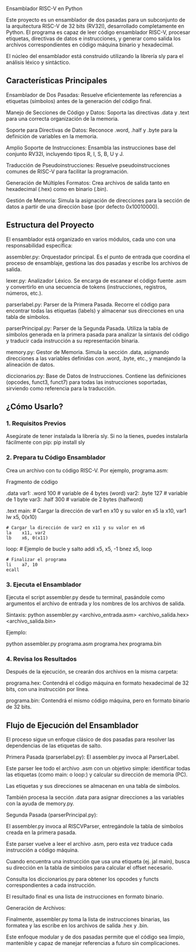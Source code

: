 
Ensamblador RISC-V en Python 

Este proyecto es un ensamblador de dos pasadas para un subconjunto de la arquitectura RISC-V de 32 bits (RV32I), desarrollado completamente en Python. El programa es capaz de leer código ensamblador RISC-V, procesar etiquetas, directivas de datos e instrucciones, y generar como salida los archivos correspondientes en código máquina binario y hexadecimal.

El núcleo del ensamblador está construido utilizando la librería sly para el análisis léxico y sintáctico.

## Características Principales
Ensamblador de Dos Pasadas: Resuelve eficientemente las referencias a etiquetas (símbolos) antes de la generación del código final.

Manejo de Secciones de Código y Datos: Soporta las directivas .data y .text para una correcta organización de la memoria.

Soporte para Directivas de Datos: Reconoce .word, .half y .byte para la definición de variables en la memoria.

Amplio Soporte de Instrucciones: Ensambla las instrucciones base del conjunto RV32I, incluyendo tipos R, I, S, B, U y J.

Traducción de Pseudoinstrucciones: Resuelve pseudoinstrucciones comunes de RISC-V para facilitar la programación.

Generación de Múltiples Formatos: Crea archivos de salida tanto en hexadecimal (.hex) como en binario (.bin).

Gestión de Memoria: Simula la asignación de direcciones para la sección de datos a partir de una dirección base (por defecto 0x10010000).

## Estructura del Proyecto
El ensamblador está organizado en varios módulos, cada uno con una responsabilidad específica:

assembler.py: Orquestador principal. Es el punto de entrada que coordina el proceso de ensamblaje, gestiona las dos pasadas y escribe los archivos de salida.

lexer.py: Analizador Léxico. Se encarga de escanear el código fuente .asm y convertirlo en una secuencia de tokens (instrucciones, registros, números, etc.).

parserlabel.py: Parser de la Primera Pasada. Recorre el código para encontrar todas las etiquetas (labels) y almacenar sus direcciones en una tabla de símbolos.

parserPrincipal.py: Parser de la Segunda Pasada. Utiliza la tabla de símbolos generada en la primera pasada para analizar la sintaxis del código y traducir cada instrucción a su representación binaria.

memory.py: Gestor de Memoria. Simula la sección .data, asignando direcciones a las variables definidas con .word, .byte, etc., y manejando la alineación de datos.

diccionarios.py: Base de Datos de Instrucciones. Contiene las definiciones (opcodes, funct3, funct7) para todas las instrucciones soportadas, sirviendo como referencia para la traducción.

## ¿Cómo Usarlo? 

### 1. Requisitos Previos
Asegúrate de tener instalada la librería sly. Si no la tienes, puedes instalarla fácilmente con pip:
pip install sly

### 2. Prepara tu Código Ensamblador
Crea un archivo con tu código RISC-V. Por ejemplo, programa.asm:

Fragmento de código

.data
var1: .word 100      # variable de 4 bytes (word)
var2: .byte 127      # variable de 1 byte
var3: .half 300      # variable de 2 bytes (halfword)

.text
main:
    # Cargar la dirección de var1 en x10 y su valor en x5
    la    x10, var1
    lw    x5, 0(x10)

    # Cargar la dirección de var2 en x11 y su valor en x6
    la    x11, var2
    lb    x6, 0(x11)

loop:
    # Ejemplo de bucle y salto
    addi  x5, x5, -1
    bnez  x5, loop

    # Finalizar el programa
    li    a7, 10
    ecall
### 3. Ejecuta el Ensamblador
Ejecuta el script assembler.py desde tu terminal, pasándole como argumentos el archivo de entrada y los nombres de los archivos de salida.

Sintaxis:
python assembler.py <archivo_entrada.asm> <archivo_salida.hex> <archivo_salida.bin>

Ejemplo:

python assembler.py programa.asm programa.hex programa.bin

### 4. Revisa los Resultados
Después de la ejecución, se crearán dos archivos en la misma carpeta:

programa.hex: Contendrá el código máquina en formato hexadecimal de 32 bits, con una instrucción por línea.

programa.bin: Contendrá el mismo código máquina, pero en formato binario de 32 bits.

## Flujo de Ejecución del Ensamblador 
El proceso sigue un enfoque clásico de dos pasadas para resolver las dependencias de las etiquetas de salto.

Primera Pasada (parserlabel.py):
El assembler.py invoca al ParserLabel.

Este parser lee todo el archivo .asm con un objetivo simple: identificar todas las etiquetas (como main: o loop:) y calcular su dirección de memoria (PC).

Las etiquetas y sus direcciones se almacenan en una tabla de símbolos.

También procesa la sección .data para asignar direcciones a las variables con la ayuda de memory.py.

Segunda Pasada (parserPrincipal.py):

El assembler.py invoca al RISCVParser, entregándole la tabla de símbolos creada en la primera pasada.

Este parser vuelve a leer el archivo .asm, pero esta vez traduce cada instrucción a código máquina.

Cuando encuentra una instrucción que usa una etiqueta (ej. jal main), busca su dirección en la tabla de símbolos para calcular el offset necesario.

Consulta los diccionarios.py para obtener los opcodes y functs correspondientes a cada instrucción.

El resultado final es una lista de instrucciones en formato binario.

Generación de Archivos:

Finalmente, assembler.py toma la lista de instrucciones binarias, las formatea y las escribe en los archivos de salida .hex y .bin.

Este enfoque modular y de dos pasadas permite que el código sea limpio, mantenible y capaz de manejar referencias a futuro sin complicaciones.